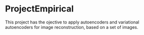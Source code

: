 # ProjectEmpirical
This project has the ojective to apply autoencoders and variational autoencoders for image reconstruction, based on a set of images. 
